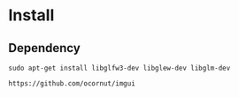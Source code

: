 # Install

## Dependency
```
sudo apt-get install libglfw3-dev libglew-dev libglm-dev
```

```
https://github.com/ocornut/imgui
```